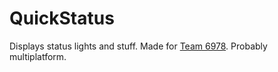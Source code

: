 # QuickStatus
Displays status lights and stuff.
Made for [Team 6978](https://www.niagararobotics.com).
Probably multiplatform.
